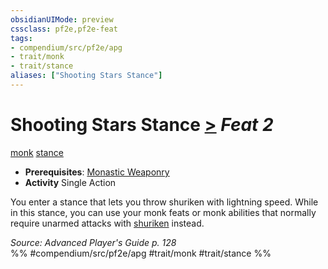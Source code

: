 ```yaml
---
obsidianUIMode: preview
cssclass: pf2e,pf2e-feat
tags:
- compendium/src/pf2e/apg
- trait/monk
- trait/stance
aliases: ["Shooting Stars Stance"]
---
```

# Shooting Stars Stance  [>](rules/core-rulebook/chapter-9-playing-the-game.md#Actions "Single Action") *Feat 2*  
[monk](rules/traits/monk.md)  [stance](rules/traits/stance.md)  

- **Prerequisites**: [Monastic Weaponry](compendium/feats/monastic-weaponry.md)
- **Activity** Single Action

You enter a stance that lets you throw shuriken with lightning speed. While in this stance, you can use your monk feats or monk abilities that normally require unarmed attacks with [shuriken](compendium/equipment/items/shuriken.md) instead.

*Source: Advanced Player's Guide p. 128*  
%% #compendium/src/pf2e/apg #trait/monk #trait/stance %%